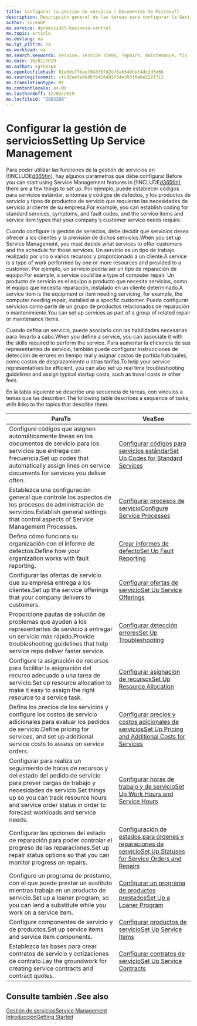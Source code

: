 ```yaml
---
title: Configurar la gestión de servicio | Documentos de Microsoft
description: Descripción general de las tareas para configurar la Gestión de servicios para adaptarla a la forma en que sus organizaciones gestionan sus servicios.
author: SorenGP
ms.service: dynamics365-business-central
ms.topic: article
ms.devlang: na
ms.tgt_pltfrm: na
ms.workload: na
ms.search.keywords: service, service items, repairs, maintenance, fix
ms.date: 10/01/2019
ms.author: sgroespe
ms.openlocfilehash: 81e6dc7fbeef043387d2e78ab549def4dc2d5e6b
ms.sourcegitcommit: cfc92eefa8b06fb426482f54e393f0e6e222f712
ms.translationtype: HT
ms.contentlocale: es-MX
ms.lasthandoff: 12/03/2019
ms.locfileid: "2882289"
---
```

# <a name="setting-up-service-management"></a><span data-ttu-id="f98da-103">Configurar la gestión de servicios</span><span class="sxs-lookup"><span data-stu-id="f98da-103">Setting Up Service Management</span></span>
<span data-ttu-id="f98da-104">Para poder utilizar las funciones de la gestión de servicios en [!INCLUDE[d365fin](includes/d365fin_md.md)], hay algunos parámetros que debe configurar.</span><span class="sxs-lookup"><span data-stu-id="f98da-104">Before you can start using Service Management features in [!INCLUDE[d365fin](includes/d365fin_md.md)], there are a few things to set up.</span></span> <span data-ttu-id="f98da-105">Por ejemplo, puede establecer códigos para servicios estándar, síntomas y códigos de defectos, y los productos de servicio y tipos de productos de servicio que requieran las necesidades de servicio al cliente de su empresa.</span><span class="sxs-lookup"><span data-stu-id="f98da-105">For example, you can establish coding for standard services, symptoms, and fault codes, and the service items and service item types that your company's customer service needs require.</span></span>  

<span data-ttu-id="f98da-106">Cuando configure la gestión de servicios, debe decidir qué servicios desea ofrecer a los clientes y la previsión de dichos servicios.</span><span class="sxs-lookup"><span data-stu-id="f98da-106">When you set up Service Management, you must decide what services to offer customers and the schedule for those services.</span></span> <span data-ttu-id="f98da-107">Un servicio es un tipo de trabajo realizado por uno o varios recursos y proporcionado a un cliente.</span><span class="sxs-lookup"><span data-stu-id="f98da-107">A service is a type of work performed by one or more resources and provided to a customer.</span></span> <span data-ttu-id="f98da-108">Por ejemplo, un servicio podría ser un tipo de reparación de equipo.</span><span class="sxs-lookup"><span data-stu-id="f98da-108">For example, a service could be a type of computer repair.</span></span> <span data-ttu-id="f98da-109">Un producto de servicio es el equipo o producto que necesita servicios, como el equipo que necesita reparación, instalado en un cliente determinado.</span><span class="sxs-lookup"><span data-stu-id="f98da-109">A service item is the equipment or item needing servicing, for example, the computer needing repair, installed at a specific customer.</span></span> <span data-ttu-id="f98da-110">Puede configurar servicios como parte de un grupo de productos relacionados de reparación o mantenimiento.</span><span class="sxs-lookup"><span data-stu-id="f98da-110">You can set up services as part of a group of related repair or maintenance items.</span></span>  
  
<span data-ttu-id="f98da-111">Cuando defina un servicio, puede asociarlo con las habilidades necesarias para llevarlo a cabo.</span><span class="sxs-lookup"><span data-stu-id="f98da-111">When you define a service, you can associate it with the skills required to perform the service.</span></span> <span data-ttu-id="f98da-112">Para aumentar la eficiencia de sus representantes de servicio, también puede configurar instrucciones de detección de errores en tiempo real y asignar costos de partida habituales, como costos de desplazamiento u otras tarifas.</span><span class="sxs-lookup"><span data-stu-id="f98da-112">To help your service representatives be efficient, you can also set up real time troubleshooting guidelines and assign typical startup costs, such as travel costs or other fees.</span></span>  

<span data-ttu-id="f98da-113">En la tabla siguiente se describe una secuencia de tareas, con vínculos a temas que las describen.</span><span class="sxs-lookup"><span data-stu-id="f98da-113">The following table describes a sequence of tasks, with links to the topics that describe them.</span></span>  
  
| <span data-ttu-id="f98da-114">Para</span><span class="sxs-lookup"><span data-stu-id="f98da-114">To</span></span> | <span data-ttu-id="f98da-115">Vea</span><span class="sxs-lookup"><span data-stu-id="f98da-115">See</span></span> |
| --- | --- |
| <span data-ttu-id="f98da-116">Configure códigos que asignen automáticamente líneas en los documentos de servicio para los servicios que entrega con frecuencia.</span><span class="sxs-lookup"><span data-stu-id="f98da-116">Set up codes that automatically assign lines on service documents for services you deliver often.</span></span> |[<span data-ttu-id="f98da-117">Configurar códigos para servicios estándar</span><span class="sxs-lookup"><span data-stu-id="f98da-117">Set Up Codes for Standard Services</span></span>](service-how-setup-service-coding.md)|
| <span data-ttu-id="f98da-118">Establezca una configuración general que controle los aspectos de los procesos de administración de servicios.</span><span class="sxs-lookup"><span data-stu-id="f98da-118">Establish general settings that control aspects of Service Management Processes.</span></span>|[<span data-ttu-id="f98da-119">Configurar procesos de servicio</span><span class="sxs-lookup"><span data-stu-id="f98da-119">Configure Service Processes</span></span>](service-setup-service-processes.md)|
| <span data-ttu-id="f98da-120">Defina cómo funciona su organización con el informe de defectos.</span><span class="sxs-lookup"><span data-stu-id="f98da-120">Define how your organization works with fault reporting.</span></span> |[<span data-ttu-id="f98da-121">Crear informes de defecto</span><span class="sxs-lookup"><span data-stu-id="f98da-121">Set Up Fault Reporting</span></span>](service-how-setup-fault-reporting.md) |
| <span data-ttu-id="f98da-122">Configurar las ofertas de servicio que su empresa entrega a los clientes.</span><span class="sxs-lookup"><span data-stu-id="f98da-122">Set up the service offerings that your company delivers to customers.</span></span>|[<span data-ttu-id="f98da-123">Configurar ofertas de servicio</span><span class="sxs-lookup"><span data-stu-id="f98da-123">Set Up Service Offerings</span></span>](service-how-setup-service-offerings.md)|
| <span data-ttu-id="f98da-124">Proporcione pautas de solución de problemas que ayuden a los representantes de servicio a entregar un servicio más rápido.</span><span class="sxs-lookup"><span data-stu-id="f98da-124">Provide troubleshooting guidelines that help service reps deliver faster service.</span></span> |[<span data-ttu-id="f98da-125">Configurar detección errores</span><span class="sxs-lookup"><span data-stu-id="f98da-125">Set Up Troubleshooting</span></span>](service-how-setup-troubleshooting.md) |
| <span data-ttu-id="f98da-126">Configure la asignación de recursos para facilitar la asignación del recurso adecuado a una tarea de servicio.</span><span class="sxs-lookup"><span data-stu-id="f98da-126">Set up resource allocation to make it easy to assign the right resource to a service task.</span></span> |[<span data-ttu-id="f98da-127">Configurar asignación de recursos</span><span class="sxs-lookup"><span data-stu-id="f98da-127">Set Up Resource Allocation</span></span>](service-how-setup-resource-allocation.md) |
| <span data-ttu-id="f98da-128">Defina los precios de los servicios y configure los costos de servicio adicionales para evaluar los pedidos de servicio.</span><span class="sxs-lookup"><span data-stu-id="f98da-128">Define pricing for services, and set up additional service costs to assess on service orders.</span></span> |[<span data-ttu-id="f98da-129">Configurar precios y costos adicionales de servicios</span><span class="sxs-lookup"><span data-stu-id="f98da-129">Set Up Pricing and Additional Costs for Services</span></span>](service-how-setup-service-costs-pricing.md)|
| <span data-ttu-id="f98da-130">Configurar para realiza un seguimiento de horas de recursos y del estado del pedido de servicio para prever cargas de trabajo y necesidades de servicio.</span><span class="sxs-lookup"><span data-stu-id="f98da-130">Set things up so you can track resource hours and service order status in order to forecast workloads and service needs.</span></span>|[<span data-ttu-id="f98da-131">Configurar horas de trabajo y de servicio</span><span class="sxs-lookup"><span data-stu-id="f98da-131">Set Up Work Hours and Service Hours</span></span>](service-how-setup-work-service-hours.md)|
| <span data-ttu-id="f98da-132">Configurar las opciones del estado de reparación para poder controlar el progreso de las reparaciones.</span><span class="sxs-lookup"><span data-stu-id="f98da-132">Set up repair status options so that you can monitor progress on repairs.</span></span> | [<span data-ttu-id="f98da-133">Configuración de estados para órdenes y reparaciones de servicio</span><span class="sxs-lookup"><span data-stu-id="f98da-133">Set Up Statuses for Service Orders and Repairs</span></span>](service-order-repair-status.md)|
| <span data-ttu-id="f98da-134">Configure un programa de préstamo, con el que puede prestar un sustituto mientras trabaja en un producto de servicio.</span><span class="sxs-lookup"><span data-stu-id="f98da-134">Set up a loaner program, so you can lend a substitute while you work on a service item.</span></span> |[<span data-ttu-id="f98da-135">Configurar un programa de productos prestados</span><span class="sxs-lookup"><span data-stu-id="f98da-135">Set Up a Loaner Program</span></span>](service-how-setup-loaner-program.md) |
| <span data-ttu-id="f98da-136">Configure componentes de servicio y de productos.</span><span class="sxs-lookup"><span data-stu-id="f98da-136">Set up service items and service item components.</span></span> |[<span data-ttu-id="f98da-137">Configurar productos de servicio</span><span class="sxs-lookup"><span data-stu-id="f98da-137">Set Up Service Items</span></span>](service-how-setup-service-items.md) |
| <span data-ttu-id="f98da-138">Establezca las bases para crear contratos de servicio y cotizaciones de contrato.</span><span class="sxs-lookup"><span data-stu-id="f98da-138">Lay the groundwork for creating service contracts and contract quotes.</span></span> |[<span data-ttu-id="f98da-139">Configurar contratos de servicio</span><span class="sxs-lookup"><span data-stu-id="f98da-139">Set Up Service Contracts</span></span>](service-how-setup-service-contracts.md) |

## <a name="see-also"></a><span data-ttu-id="f98da-140">Consulte también .</span><span class="sxs-lookup"><span data-stu-id="f98da-140">See also</span></span>
[<span data-ttu-id="f98da-141">Gestión de servicios</span><span class="sxs-lookup"><span data-stu-id="f98da-141">Service Management</span></span>](service-service.md)  
[<span data-ttu-id="f98da-142">Introducción</span><span class="sxs-lookup"><span data-stu-id="f98da-142">Getting Started</span></span>](product-get-started.md)  

